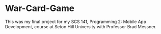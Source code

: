 # War-Card-Game
This was my final project for my SCS 141, Programming 2: Mobile App Development, course at Seton Hill University with Professor Brad Messner. 
